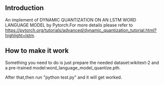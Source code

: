 ## Introduction
An implement of DYNAMIC QUANTIZATION ON AN LSTM WORD LANGUAGE MODEL by Pytorch.For more details please refer to https://pytorch.org/tutorials/advanced/dynamic_quantization_tutorial.html?highlight=lstm.
## How to make it work
Something you need to do is just prepare the needed dataset:wikitext-2 and a pre-trained model:word_language_model_quantize.pth.

After that,then run "python test.py" and it will get worked.
